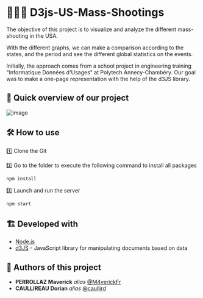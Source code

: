 # 🔫🇺🇸 D3js-US-Mass-Shootings

The objective of this project is to visualize and analyze the different mass-shooting in the USA.

<p> With the different graphs, we can make a comparison according to the states, and the period and see the different global statistics on the events. </p>

Initially, the approach comes from a school project in engineering training "Informatique Données d'Usages" at Polytech Annecy-Chambéry. Our goal was to make a one-page representation with the help of the d3JS library.

## 👀 Quick overview of our project 

![image](https://user-images.githubusercontent.com/54810120/150014990-25d90bd8-d7f1-4481-a26a-73ee8aa5caf5.png)

## 🛠️ How to use 

1️⃣ Clone the Git

2️⃣ Go to the folder to execute the following command to install all packages

```sh
npm install
```

3️⃣ Launch and run the server

```sh
npm start
```

## 🏗️ Developed with

* [Node.js](https://nodejs.org/en/)
* [d3JS](https://d3js.org/) - JavaScript library for manipulating documents based on data


## 💪 Authors of this project

* **PERROLLAZ Maverick** _alias_ [@M4verickFr](https://github.com/M4verickFr)
* **CAULLIREAU Dorian** _alias_ [@caullird](https://github.com/caullird)


